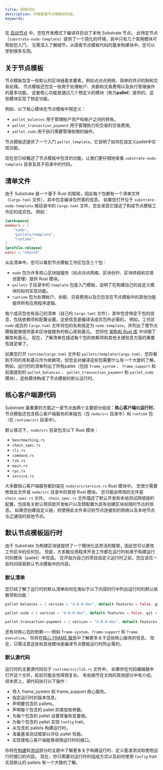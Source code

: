 ```yaml
---
title: 探索代码
description: 仔细查看节点模板的内容。
keywords:
---
```


在 [启动节点](/quick-start/start-a-node/) 中，您在开发模式下编译并启动了本地 Substrate 节点。
此特定节点（`substrate-node-template`）提供了一个简化的环境，其中只有几个常用模块可帮助您入门。
无需深入了解细节，从探索节点模板代码的基本构建块中，您可以学到很多东西。

## 关于节点模板

节点模板包含一些默认的区块链基本要素，例如点对点网络、简单的共识机制和交易处理。
节点模板还包含一些用于处理帐户、余额和交易费用以及执行管理操作的基本功能。
这套核心功能是通过几个预定义的模块（称为**pallet**）提供的，这些模块实现了特定功能。

例如，以下核心模块在节点模板中预定义：

- `pallet_balances` 用于管理帐户资产和帐户之间的转账。
- `pallet_transaction_payment` 用于管理执行的交易的交易费用。
- `pallet_sudo` 用于执行需要管理权限的操作。

节点模板还提供了一个入门 `pallet_template`，它说明了如何在自定义pallet中实现功能。

现在您已经概述了节点模板中包含的功能，让我们更仔细地查看 `substrate-node-template` 目录及其子目录中的代码。

## 清单文件

由于 Substrate 是一个基于 Rust 的框架，因此每个包都有一个清单文件（`Cargo.toml` 文件），其中包含编译包所需的信息。
如果您打开位于 `substrate-node-template` 根目录中的 `Cargo.toml` 文件，您会发现它描述了构成节点模板工作区的成员包。
例如：

```toml
[workspace]
members = [
    "node",
    "pallets/template",
    "runtime",
]
[profile.release]
panic = "unwind"
```

从此清单中，您可以看到节点模板工作区包含三个包：

- `node` 包为许多核心区块链服务（如点对点网络、区块创作、区块终结和交易池管理）提供 Rust 模块。
- `pallets` 子目录中的 `template` 包是入门模板，说明了在构建自己的自定义模块时如何实现功能。
- `runtime` 包为处理帐户、余额、交易费用以及已包含在节点模板中的其他功能提供所有应用程序逻辑。

每个成员包也有自己的清单（自己的 `Cargo.toml` 文件），其中包含特定于包的信息，包括依赖项和配置设置，这些信息是编译该成员包所必需的。
例如，工作区 `node` 成员的 `Cargo.toml` 文件将包的名称指定为 `node-template`，并列出了使节点模板能够提供基本区块链服务的核心库和基元。
您将在 [架构和 Rust 库](/learn/architecture) 中详细了解库和基元。
现在，了解清单在描述每个包的依赖项和其他关键信息方面的重要性就足够了。

如果您打开 `runtime/Cargo.toml` 文件和 `pallets/template/Cargo.toml`，您将看到不同的库和基元作为依赖项，但您会对编译这些包需要什么有一个大致的了解。
例如，运行时的清单列出了所有pallet（包括 `frame_system` 、 `frame_support` 和前面提到的 `pallet_balances` 、 `pallet_transaction_payment` 和 `pallet_sudo` 模块），这些模块构成了节点模板的默认运行时。

## 核心客户端源代码

Substrate 最重要的方面之一是节点由两个主要部分组成：**核心客户端**和**运行时**。
节点模板还包含核心客户端服务的单独包（在 `node/src` 目录中）和 `runtime` 包（在 `runtime/src` 目录中）。

默认情况下，`node/src` 目录包含以下 Rust 模块：

- `benchmarking.rs`
- `chain_spec.rs`
- `cli.rs`
- `command.rs`
- `lib.rs`
- `main.rs`
- `rpc.rs`
- `service.rs`

大多数核心客户端服务都封装在 `node/src/service.rs` Rust 模块中。
您很少需要修改此文件或 `node/src` 目录中的其他 Rust 模块。
您可能会修改的文件是 `chain_spec.rs` 文件。
`chain_spec.rs` 文件描述了默认开发和本地测试网络链的配置，包括有关默认预资助开发帐户以及预配置为具有创建区块权限的节点的信息。
如果您创建自定义链，则使用此文件来识别节点连接到的网络以及本地节点与之通信的其他节点。

## 默认节点模板运行时

由于 Substrate 为构建区块链提供了一个模块化且灵活的框架，因此您可以更改工作区中的任何包。
但是，大多数应用程序开发工作都在运行时和用于构建运行时的模块（pallet）中完成。
在开始为自己的项目自定义运行时之前，您应该花一些时间探索默认节点模板中的内容。

### 默认清单

您已经了解了运行时的默认清单如何在类似于以下内容的行中列出运行时的默认依赖项和功能：

```rust
pallet-balances = { version = "4.0.0-dev", default-features = false, git = "https://github.com/paritytech/polkadot-sdk.git", branch = "polkadot-vX.Y.Z" }

pallet-sudo = { version = "4.0.0-dev", default-features = false, git = "https://github.com/paritytech/polkadot-sdk.git", branch = "polkadot-vX.Y.Z" }

pallet-transaction-payment = { version = "4.0.0-dev", default-features = false, git = "https://github.com/paritytech/polkadot-sdk.git", branch = "polkadot-vX.Y.Z" }
```

还有对核心包的依赖——例如 `frame-system`、`frame-support` 和 `frame-executive`。
你将在[核心 FRAME 服务](/learn/runtime-development/#core-frame-services)中了解更多关于这些核心服务的信息。
现在，只需注意这些和其他模块是编译节点模板运行时所必需的。

### 默认源代码

运行时的主要源代码位于 `runtime/src/lib.rs` 文件中。
如果你在代码编辑器中打开这个文件，起初可能会觉得很复杂。
有些细节在文档的其他部分中有介绍，但本质上，源代码执行以下操作：

- 导入 frame_system 和 frame_support 核心服务。
- 指定运行时的版本信息。
- 声明要包含的 pallets。
- 声明每个包含的 pallet 的类型和参数。
- 为每个包含的 pallet 设置常量和变量值。
- 为每个包含的 pallet 实现 `Config` trait。
- 从包含的 pallets 构建运行时。
- 准备基准测试框架以评估 pallet 性能。
- 实现使核心客户端能够调用运行时的接口。

你将在[构建](/build/)和[测试](/test/)部分的主题中了解更多关于构建运行时、定义基准测试和使用运行时接口的内容。
现在，你只需要对运行时的组成方式以及如何使用 `Config` trait 实现默认的 pallets 有一个大致的了解。